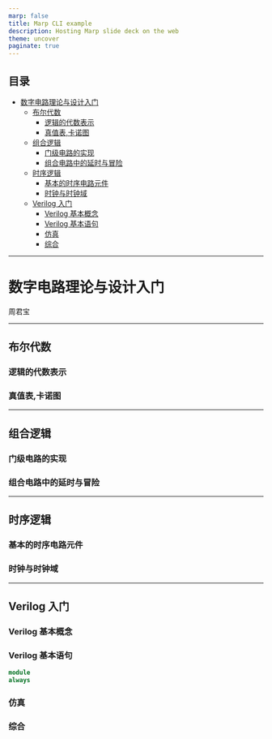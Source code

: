 ```yaml
---
marp: false
title: Marp CLI example
description: Hosting Marp slide deck on the web
theme: uncover
paginate: true
---
```

## 目录
- [数字电路理论与设计入门](#数字电路理论与设计入门)
  - [布尔代数](#布尔代数)
    - [逻辑的代数表示](#逻辑的代数表示)
    - [真值表,卡诺图](#真值表卡诺图)
  - [组合逻辑](#组合逻辑)
    - [门级电路的实现](#门级电路的实现)
    - [组合电路中的延时与冒险](#组合电路中的延时与冒险)
  - [时序逻辑](#时序逻辑)
    - [基本的时序电路元件](#基本的时序电路元件)
    - [时钟与时钟域](#时钟与时钟域)
  - [Verilog 入门](#verilog-入门)
    - [Verilog 基本概念](#verilog-基本概念)
    - [Verilog 基本语句](#verilog-基本语句)
    - [仿真](#仿真)
    - [综合](#综合)


---
# 数字电路理论与设计入门

周君宝

---
## 布尔代数

### 逻辑的代数表示

### 真值表,卡诺图

---
## 组合逻辑
### 门级电路的实现

### 组合电路中的延时与冒险

---
## 时序逻辑

### 基本的时序电路元件

### 时钟与时钟域

---
## Verilog 入门

### Verilog 基本概念

### Verilog 基本语句

```verilog
module
always
```

### 仿真

### 综合
